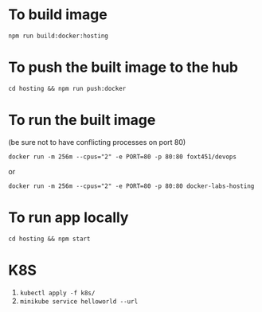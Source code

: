 # To build image

`npm run build:docker:hosting`

# To push the built image to the hub

`cd hosting && npm run push:docker`

# To run the built image

(be sure not to have conflicting processes on port 80)

`docker run -m 256m --cpus="2" -e PORT=80 -p 80:80 foxt451/devops`

or

`docker run -m 256m --cpus="2" -e PORT=80 -p 80:80 docker-labs-hosting`

# To run app locally

`cd hosting && npm start`

# K8S

1. `kubectl apply -f k8s/`
2. `minikube service helloworld --url`
